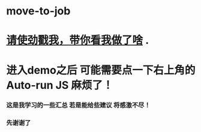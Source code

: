 # move-to-job

# [请使劲戳我，带你看我做了啥](https://jsbin.com/quwoxo/1/edit?html,css,js,output) . 
# 进入demo之后 可能需要点一下右上角的Auto-run JS 麻烦了！

### 这是我学习的一些汇总 若是能给些建议 将感激不尽！  
### 先谢谢了
